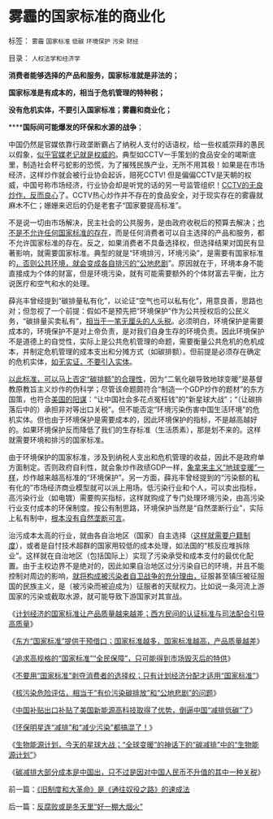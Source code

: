 # 雾霾的国家标准的商业化

标签： `雾霾` `国家标准` `低碳` `环境保护` `污染` `财经` 

目录： `人权法学和经济学`

**消费者能够选择的产品和服务，国家标准就是非法的；**

**国家标准是有成本的，相当于危机管理的特种税；**

**没有危机实体，不要引入国家标准；雾霾和商业化；**

******国际间可能爆发的环保和水源的战争**；

中国仍然是官媒依靠行政垄断霸占了纳税人支付的话语权，给一些权威崇拜的愚民以假象，[似乎官媒老记就是权威的](../../../2012/8/23/细节理性主义的自导自演.md)。典型如CCTV一手策划的食品安全的竭斯底里，制造社会杯弓蛇影的恐慌，为了摧残民族产业，无所不用其极！如果是在市场经济，这样炒作就会被行业协会起诉，赔死CCTV!
但是偏偏CCTV是天朝的权威，中国号称市场经济，行业协会却是听党的话的另一号监管组织！[CCTV的无良炒作，反而良心](../../../2012/8/23/指责CCTV不真实，是不公正的；.md)了。CCTV热心炒作并不存在的食品安全，对于现实存在的雾霾就麻木不仁；姗姗来迟后的仍是老套子“国家要提高标准”。

不是说一切由市场解决，民主社会的公共服务，是由政府收税后的预算去解决；[也不是不允许任何国家标准的存在](../../../2012/5/5/公害知识分子的恶法之国家标准.md)，而是任何消费者可以自主选择的产品和服务，都不允许国家标准的存在。反之，如果消费者不具备选择权，但选择结果对国民有显著影响，就需要国家标准。典型的就是“环境排污，环境污染”，是需要有国家标准的[，否则公共环境，就会变成各自排污的“公地悲剧](../../../2009/12/29/“产权公有制”或会令中国越来越被动.md)”。原因就在于，环境本身不能直接成为个体的财富，但是环境污染，就有可能需要额外的个体财富去平衡，比方说医疗和空气和水的处理。

薛兆丰曾经提到“碳排量私有化”，以论证“空气也可以私有化”，用意良善，思路也对；但忽视了一个前提：假如不是预先把“环境保护”作为公共授权后的公民义务，“碳排量买卖私有”，[相当于一笔无厘头的人头税](../../../2012/7/6/科斯及一切违背“默认权益归属个体”的都是伪科学.md)。必须明白，环境保护是需要成本的，环境保护不是对上帝负责，是对我们自身生存的环境负责。因此环境保护不是道德上的自觉性，实际上是公共危机管理的命题，需要衡量公共危机的危机成本，并制定危机管理的成本支出和分摊方式（如碳排额）。但前提是必须存在确定的危机实体，[如无实证，不要引入实体](../../../2010/4/14/宗教总是社会意义的，迷信是个人意义的.md)。

[以此标准，可以马上否定“碳排额”的合理性](../../../2010/1/6/环保明星连“减排”和“减少污染”都搞混了！.md)，因为“二氧化碳导致地球变暖”是基督教原教旨主义炒作的伪科学；尽管该命题颇符合“制造一个GDP炒作的题材”的东方国策，也符合[美国的阳谋](../../../2012/5/24/生物能源计划，今天的星球大战.md)：“让中国社会多花点冤枉钱”的“新星球大战”；“（让碳排落后中的）承担非对等出口关税”。但不能否定“环境污染伤害中国生活环境”的危机实体。但也由于环境保护是需要成本的，因此环境保护的指标，不是越高越好的。如果环境保护反而降低了我们的生存标准（生活质素），那是划不来的。这样就需要环境和排污的国家标准。

由于环境保护的国家标准，涉及到纳税人支出和危机管理的收益，因此不是政府单方面制定。否则政府自利性，就会象炒作政绩GDP一样，[象拿来主义“地球变暖”一样](../../../2010/5/10/美国科学院255位院士成了理性主义哲学家.md)，炒作越来越高标准的“环境保护”。另一方面，薛兆丰曾经提到的“污染额的私有化的”市场经济商业模型就可以派上用场。低污染行业和个人，可以卖出指标，高污染行业（如电镀）需要购买指标，这样就购成了专门处理环境污染，由高污染行业支付成本的环保制度。按公有制思路，环境保护当然是“自然垄断行业”，实际上私有制中，[根本没有自然垄断可言](../../../2012/3/9/公有制的癌症是国企永远严重逃税.md)。

治污成本太高的行业，就由各自治地区（国家）自主选择（[这样就需要户籍制度](../../../2013/2/1/排外是不言而喻的天赋人权，自治必定是对的.md)），或者是自忖技术超群的国家用较低的成本处理，如法国的“核反应堆拆除业”。这样就在自治地区（包括国际上）实现了污染承受和成本支付的最优化配置。由于主权边界不是绝对的，因此如果自治地区过分污染自已的环境，并且不能控制对周边的影响，[就将构成被污染者自卫战争的充分理由，](../../../2011/2/22/什么是人权普世价值观的根本正义？.md)征服甚至镇压被征服国的民族主义，是（被污染而被迫成为）征服者的天赋权力。比如说一条河流上游国家的污染或截取水源，就可能导致下游国家对其宣战。



《[计划经济的国家标准让产品质量越来越差；西方民间的认证标准与司法配合引导高质量](../../../2012/4/18/“毒”胶囊还没有毒到害人的程度.md)》

《[东方“国家标准”提供干预借口；国家标准越多，国家标准越高，产品质量越差](../../../2012/5/5/公害知识分子的恶法之国家标准.md)》

《[追求高规格的“国家标准”“全民保障”，只可能得到市场毁灭后的特供](../../../2013/1/12/民粹公害和记者们，追求国破家亡后的“特供”！.md)》

《[不要用“国家标准”剥夺消费者的选择权；只有计划经济分配才适用“国家标准”](../../../2011/6/28/广州乳业有良心的奸商.md)》

《[核污染危险评估，相当于“有价污染碳排放”和“公地悲剧”的问题](../../../2011/4/12/日本核泄漏调高，“政府为什么不管”.md)》

《[中国补贴出口补贴了美国新能源高科技取得了优势，倒逼中国“减排低碳”了](../../../2010/7/9/中国不消费人民币将永远低估养美国懒人.md)》

《[环保明星连“减排”和“减少污染”都搞混了！](../../../2010/1/6/环保明星连“减排”和“减少污染”都搞混了！.md)》

《[生物能源计划，今天的星球大战；“全球变暖”的神话下的“碳减排”中的“生物能源计划”](../../../2012/5/24/生物能源计划，今天的星球大战.md)》

《[碳减排大部分成本是中国出，只不过是因对中国人民币不升值的其中一种关税](../../../2010/5/10/美国科学院255位院士成了理性主义哲学家.md)》

前一篇：[《旧制度和大革命》是《通往奴役之路》的速成法](../../../2013/2/3/《旧制度和大革命》是《通往奴役之路》的速成法.md)

后一篇：[反腐败或是冬天里“好一棚大烟火”](../../../2013/2/4/反腐败或是冬天里“好一棚大烟火”.md)